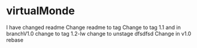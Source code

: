 # virtualMonde 
I have changed readme
Change readme to tag
Change to tag 1.1 and in branchV1.0
change to tag 1.2-lw
change to unstage dfsdfsd
Change in v1.0 rebase